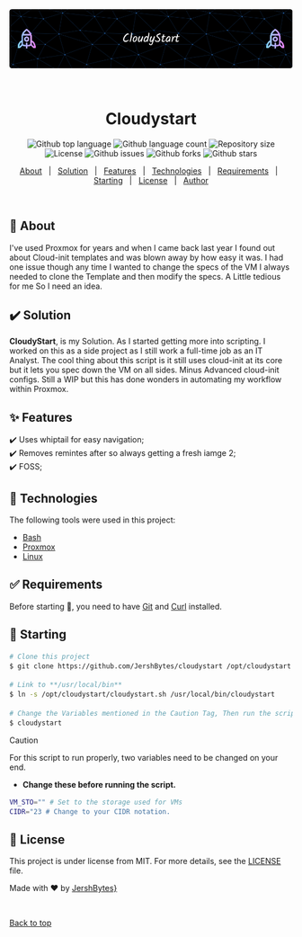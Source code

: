 <div align="center" id="top"> 
  <img src="./.github/assets/github-header-image.png" alt="Cloudystart" />

  &#xa0;

  <!-- <a href="https://cloudystart.netlify.app">Demo</a> -->
</div>

<h1 align="center">Cloudystart</h1>

<p align="center">
  <img alt="Github top language" src="https://img.shields.io/github/languages/top/JershBytes/cloudystart?color=56BEB8">

  <img alt="Github language count" src="https://img.shields.io/github/languages/count/JershBytes/cloudystart?color=56BEB8">

  <img alt="Repository size" src="https://img.shields.io/github/repo-size/JershBytes/cloudystart?color=56BEB8">

  <img alt="License" src="https://img.shields.io/github/license/JershBytes/cloudystart?color=56BEB8">

  <img alt="Github issues" src="https://img.shields.io/github/issues/JershBytes/cloudystart?color=56BEB8" />

  <img alt="Github forks" src="https://img.shields.io/github/forks/JershBytes/cloudystart?color=56BEB8" />

  <img alt="Github stars" src="https://img.shields.io/github/stars/JershBytes/cloudystart?color=56BEB8" />
</p>

<!-- Status -->

<!-- <h4 align="center"> 
	🚧  Cloudystart 🚀 Under construction...  🚧
</h4> 

<hr> -->

<p align="center">
  <a href="#dart-about">About</a> &#xa0; | &#xa0; 
  <a href="#heavy_check_mark-solution">Solution</a>  &#xa0; | &#xa0;
  <a href="#sparkles-features">Features</a> &#xa0; | &#xa0;
  <a href="#rocket-technologies">Technologies</a> &#xa0; | &#xa0;
  <a href="#white_check_mark-requirements">Requirements</a> &#xa0; | &#xa0;
  <a href="#checkered_flag-starting">Starting</a> &#xa0; | &#xa0;
  <a href="#memo-license">License</a> &#xa0; | &#xa0;
  <a href="https://github.com/JershBytes" target="_blank">Author</a>
</p>

<br>

## :dart: About ##

I've used Proxmox for years and when I came back last year I found out about Cloud-init templates and was blown away by how easy it was. I had one issue though any time I wanted to change the specs of the VM I always needed to clone the Template and then modify the specs. A Little tedious for me So I need an idea.

## :heavy_check_mark: Solution

**CloudyStart**, is my Solution. As I started getting more into scripting. I worked on this as a side project as I still work a full-time job as an IT Analyst. The cool thing about this script is it still uses cloud-init at its core but it lets you spec down the VM on all sides. Minus Advanced cloud-init configs. Still a WIP but this has done wonders in automating my workflow within Proxmox.

## :sparkles: Features ##

:heavy_check_mark: Uses whiptail for easy navigation;\
:heavy_check_mark: Removes remintes after so always getting a fresh iamge 2;\
:heavy_check_mark: FOSS;

## :rocket: Technologies ##

The following tools were used in this project:

- [Bash](https://en.wikipedia.org/wiki/Bash_(Unix_shell))
- [Proxmox](https://www.proxmox.com/en/)
- [Linux](https://en.wikipedia.org/wiki/Bash_(Unix_shell))

## :white_check_mark: Requirements ##

Before starting :checkered_flag:, you need to have [Git](https://git-scm.com) and [Curl](https://github.com/curl/curl) installed.

## :checkered_flag: Starting ##

```bash
# Clone this project
$ git clone https://github.com/JershBytes/cloudystart /opt/cloudystart

# Link to **/usr/local/bin**
$ ln -s /opt/cloudystart/cloudystart.sh /usr/local/bin/cloudystart

# Change the Variables mentioned in the Caution Tag, Then run the script
$ cloudystart
```

> [!CAUTION]
> For this script to run properly, two variables need to be changed on your end.<br>
> -  **Change these before running the script.**

```bash
VM_STO="" # Set to the storage used for VMs
CIDR="23 # Change to your CIDR notation.
```

## :memo: License ##

This project is under license from MIT. For more details, see the [LICENSE](LICENSE.md) file.


Made with :heart: by <a href="https://github.com/JershBytes" target="_blank">JershBytes}</a>

&#xa0;

<a href="#top">Back to top</a>
